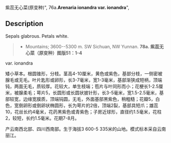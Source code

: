 紫蕊无心菜(原变种)",
76a.**Arenaria ionandra var. ionandra**",

## Description
Sepals glabrous. Petals white.

> * Mountains; 3600--5300 m. SW Sichuan, NW Yunnan.
**78a. 紫蕊无心菜（原变种）图版51：1-4**

var. ionandra

矮小草本。根圆锥形，分枝。茎高4-10厘米，黄色或紫色，基部分枝，一侧密被腺毛或无毛。叶片匙形或卵形，长3-7毫米，宽1-3毫米，基部渐狭成短柄，顶端钝，两面无毛，质较厚。花较大，单生枝端；苞片与叶同形而小；花梗长1-2.5厘米，被腺柔毛；萼片5，长圆形或长圆状披针形，长3-5毫米，宽1.5-2.5毫米，基部较宽，边缘宽膜质，顶端钝圆，无毛，外面基部黑紫色，稍粗糙；花瓣5，白色，宽倒卵形或倒卵状椭圆形，长为萼片的2倍，顶端2裂，基部具短爪；雄蕊10，花丝长约4毫米，花药黑紫色或青紫色；子房近球形，直径约1.5毫米，花柱2，较短，长约1.5毫米。花期7-8月。

产云南西北部、四川西南部。生于海拔3 600-5 335米的山地。模式标本采自云南丽江。
